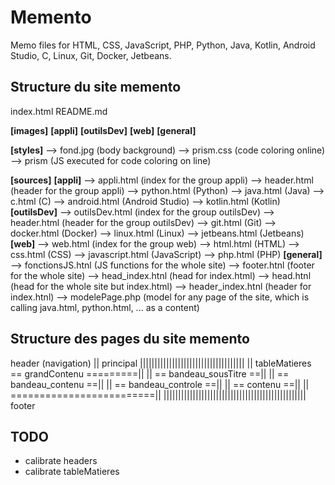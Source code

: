 # Memento

Memo files for HTML, CSS, JavaScript, PHP, Python, Java, Kotlin, Android Studio, C, Linux, Git, Docker, Jetbeans.


## Structure du site memento

index.html
README.md

**[images]**
	**[appli]**
	**[outilsDev]**
	**[web]**
	**[general]**

**[styles]**
	--> fond.jpg (body background)
	--> prism.css (code coloring online)
	--> prism (JS executed for code coloring on line)

**[sources]**
	**[appli]**
		--> appli.html (index for the group appli)
		--> header.html (header for the group appli)
		--> python.html (Python)
		--> java.html (Java)
		--> c.html (C)
		--> android.html (Android Studio)
		--> kotlin.html (Kotlin)
	**[outilsDev]**
		--> outilsDev.html (index for the group outilsDev)
		--> header.html (header for the group outilsDev)
		--> git.html (Git)
		--> docker.html (Docker)
		--> linux.html (Linux)
		--> jetbeans.html (Jetbeans)
	**[web]**
		--> web.html (index for the group web)
		--> html.html (HTML)
		--> css.html (CSS)
		--> javascript.html (JavaScript)
		--> php.html (PHP)
	**[general]**
		--> fonctionsJS.htnl (JS functions for the whole site)
		--> footer.htnl (footer for the whole site)
		--> head_index.htnl (head for index.html)
		--> head.htnl (head for the whole site but index.html)
		--> header_index.htnl (header for index.htnl)
		--> modelePage.php (model for any page of the site, which is calling java.html, python.html, ... as a content)


## Structure des pages du site memento


header (navigation)
|| principal ||||||||||||||||||||||||||||||||||||
|| tableMatieres      == grandContenu =========||
||                    == bandeau_sousTitre   ==||
||					  == bandeau_contenu     ==||
||					  == bandeau_controle    ==||
||                    == contenu             ==||
||                    =========================||
|||||||||||||||||||||||||||||||||||||||||||||||||
footer

  
## TODO

* calibrate headers
* calibrate tableMatieres


  
  
  
  
  
  
  
  
  
  
